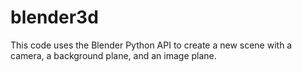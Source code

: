 # blender3d
This code uses the Blender Python API to create a new scene with a camera, a background plane, and an image plane.  

